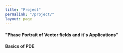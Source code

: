 ```yaml
---
title: "Project"
permalink: "/project/"
layout: page
---
```

#### "Phase Portrait of Vector fields and it's Applications"

#### Basics of PDE
